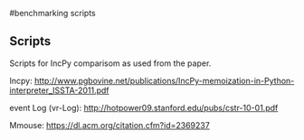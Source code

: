 #benchmarking scripts

## Scripts

Scripts for IncPy comparisom as used from the paper.

Incpy: http://www.pgbovine.net/publications/IncPy-memoization-in-Python-interpreter_ISSTA-2011.pdf

event Log (vr-Log): http://hotpower09.stanford.edu/pubs/cstr-10-01.pdf

Mmouse: https://dl.acm.org/citation.cfm?id=2369237



